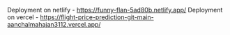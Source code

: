 Deployment on netlify - https://funny-flan-5ad80b.netlify.app/
Deployment on vercel - https://flight-price-prediction-git-main-aanchalmahajan3112.vercel.app/
